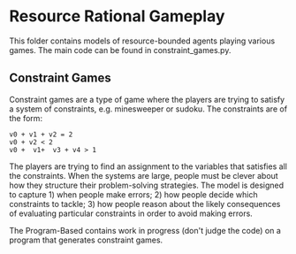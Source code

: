 # Resource Rational Gameplay

This folder contains models of resource-bounded agents playing various games. The main code can be found in constraint_games.py.

## Constraint Games

Constraint games are a type of game where the players are trying to satisfy a system of constraints, e.g. minesweeper or sudoku. The constraints are of the form:

```
v0 + v1 + v2 = 2
v0 + v2 < 2
v0 +  v1+  v3 + v4 > 1
```

The players are trying to find an assignment to the variables that satisfies all the constraints. When the systems are large, people must be clever about how they structure their problem-solving strategies. The model is designed to capture 1) when  people make errors; 2) how people decide which constraints to tackle; 3) how people reason about the likely consequences of evaluating particular constraints in order to avoid making errors.

The Program-Based contains work in progress (don't judge the code) on a program that generates constraint games.






